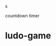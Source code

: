 
























































s




countdown timer






















# ludo-game

















